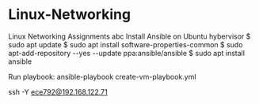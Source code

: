 # Linux-Networking
Linux Networking Assignments
abc
Install Ansible on Ubuntu hybervisor
$ sudo apt update
$ sudo apt install software-properties-common
$ sudo apt-add-repository --yes --update ppa:ansible/ansible
$ sudo apt install ansible


Run playbook:
ansible-playbook create-vm-playbook.yml




ssh -Y ece792@192.168.122.71
